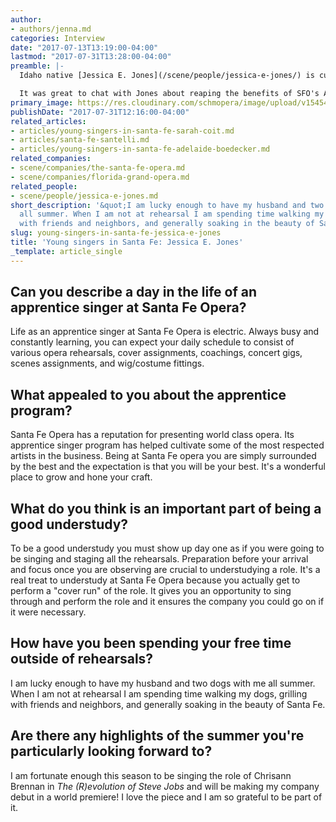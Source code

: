 ```yaml
---
author:
- authors/jenna.md
categories: Interview
date: "2017-07-13T13:19:00-04:00"
lastmod: "2017-07-31T13:28:00-04:00"
preamble: |-
  Idaho native [Jessica E. Jones](/scene/people/jessica-e-jones/) is currently an Apprentice Singer at [Santa Fe Opera](/scene/companies/the-santa-fe-opera/), singing in the world premiere run of Mason Bates' *The (R)evolution of Steve Jobs*, and covering soprano [Brenda Rae](/talking-with-singers-brenda-rae/) in the title role of *Lucia di Lammermoor*. This fall, she'll sing Euridice in Gluck's *Orfeo ed Euridice* at [Florida Grand Opera](/scene/comapnies/florida-grand-opera/), where she begins the season as a Young Artist.

  It was great to chat with Jones about reaping the benefits of SFO's Apprentice Singer program, and "generally soaking in the beauty of Santa Fe."
primary_image: https://res.cloudinary.com/schmopera/image/upload/v1545409169/media/webhook-uploads/1500399499973/2017-07-18---JessicaEJones.jpg.jpg
publishDate: "2017-07-31T12:16:00-04:00"
related_articles:
- articles/young-singers-in-santa-fe-sarah-coit.md
- articles/santa-fe-santelli.md
- articles/young-singers-in-santa-fe-adelaide-boedecker.md
related_companies:
- scene/companies/the-santa-fe-opera.md
- scene/companies/florida-grand-opera.md
related_people:
- scene/people/jessica-e-jones.md
short_description: '&quot;I am lucky enough to have my husband and two dogs with me
  all summer. When I am not at rehearsal I am spending time walking my dogs, grilling
  with friends and neighbors, and generally soaking in the beauty of Santa Fe. &quot;'
slug: young-singers-in-santa-fe-jessica-e-jones
title: 'Young singers in Santa Fe: Jessica E. Jones'
_template: article_single
---
```


## Can you describe a day in the life of an apprentice singer at Santa Fe Opera?

Life as an apprentice singer at Santa Fe Opera is electric. Always busy and constantly learning, you can expect your daily schedule to consist of various opera rehearsals, cover assignments, coachings, concert gigs, scenes assignments, and wig/costume fittings.  

## What appealed to you about the apprentice program?

Santa Fe Opera has a reputation for presenting world class opera. Its apprentice singer program has helped cultivate some of the most respected artists in the business. Being at Santa Fe opera you are simply surrounded by the best and the expectation is that you will be your best. It's a wonderful place to grow and hone your craft. 

## What do you think is an important part of being a good understudy?

To be a good understudy you must show up day one as if you were going to be singing and staging all the rehearsals. Preparation before your arrival and focus once you are observing are crucial to understudying a role. It's a real treat to understudy at Santa Fe Opera because you actually get to perform a "cover run" of the role. It gives you an opportunity to sing through and perform the role and it ensures the company you could go on if it were necessary. 

## How have you been spending your free time outside of rehearsals?

I am lucky enough to have my husband and two dogs with me all summer. When I am not at rehearsal I am spending time walking my dogs, grilling with friends and neighbors, and generally soaking in the beauty of Santa Fe. 

## Are there any highlights of the summer you're particularly looking forward to?

I am fortunate enough this season to be singing the role of Chrisann Brennan in *The (R)evolution of Steve Jobs* and will be making my company debut in a world premiere! I love the piece and I am so grateful to be part of it. 

